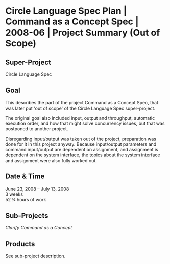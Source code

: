 ﻿Circle Language Spec Plan | Command as a Concept Spec | 2008-06 | Project Summary (Out of Scope)
================================================================================================


Super-Project
-------------

Circle Language Spec


Goal
----

This describes the part of the project Command as a Concept Spec, that was later put 'out of scope' of the Circle Language Spec super-project.

The original goal also included input, output and throughput, automatic execution order, and how that might solve concurrency issues, but that was postponed to another project.

Disregarding input/output was taken out of the project, preparation was done for it in this project anyway. Because input/output parameters and command input/output are dependent on assignment, and assignment is dependent on the system interface, the topics about the system interface and assignment were also fully worked out.


Date & Time
-----------

June 23, 2008 – July 13, 2008  
3 weeks  
52 ¼ hours of work


Sub-Projects
------------

*Clarify Command as a Concept*


Products
--------

See sub-project description.

